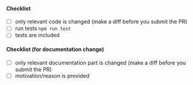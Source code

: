 <!--
Thank you for your pull request. Please provide a description above and review
the requirements below.

Bug fixes and new features should include tests.
-->

#### Checklist

- [ ] only relevant code is changed (make a diff before you submit the PR)
- [ ] run tests `npm run test`
- [ ] tests are included

#### Checklist (for documentation change)

- [ ] only relevant documentation part is changed (make a diff before you submit the PR)
- [ ] motivation/reason is provided
